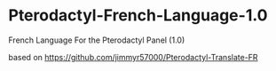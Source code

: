 # Pterodactyl-French-Language-1.0
French Language For the Pterodactyl Panel (1.0)

based on https://github.com/jimmyr57000/Pterodactyl-Translate-FR
